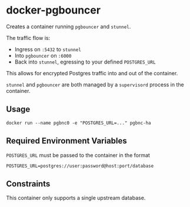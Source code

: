 # docker-pgbouncer

Creates a container running `pgbouncer` and `stunnel`.

The traffic flow is:

 * Ingress on `:5432` to `stunnel`
 * Into `pgbouncer` on `:6000`
 * Back into `stunnel`, egressing to your defined `POSTGRES_URL`

This allows for encrypted Postgres traffic into and out of the container.

`stunnel` and `pgbouncer` are both managed by a `supervisord` process in the container.

## Usage

```
docker run --name pgbnc0 -e "POSTGRES_URL=..." pgbnc-ha
```

## Required Environment Variables

`POSTGRES_URL` must be passed to the container in the format

```
POSTGRES_URL=postgres://user:password@host:port/database
```

## Constraints

This container only supports a single upstream database.
